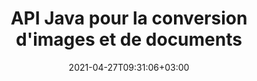 ---
############################# Static ############################
layout: "product"
date: 2021-04-27T09:31:06+03:00
draft: false

product: "Conversion"
product_tag: "conversion"
platform: "Java"
platform_tag: "java"

############################# Head ############################
head_title: "API de conversion de documents Java | Convertir PDF Word Excel PPTX HTML Images"
head_description: "API de conversion de documents Java. Convertir PDF Word DOC DOCX, feuille de calcul Excel, PPT PPTX, HTML, PSD, MPT MPP, e-mail MSG EMLX, XML et formats de fichiers image."

############################# Header ############################
title: "API Java pour la conversion d'images et de documents"
description: "API Java native pour intégrer la fonctionnalité de conversion de documents dans les applications Java, prenant en charge plus de 80 formats de fichiers de documents et d'images."
button:
    enable: true
    icon: "fas fa-arrow-down"
    label: "Télécharger la version d'essai gratuite"
    link: "https://downloads.groupdocs.com/conversion/java"

############################# SubMenu ############################
submenu:
    enable: true
    
    left:
        img_alt: "GroupDocs.Conversion for Java"
        image: "/border/groupdocs-conversion-java.svg"
        product: "GroupDocs.Conversion"
        platform: "Java"

    middle:
        button:
            # button loop
            - link: "#overview"
              text: "Aperçu"

            # button loop
            - link: "#features"
              text: "Caractéristiques"

            # button loop
            - link: "#support"
              text: "Support"

            # button loop
            - link: "https://products.groupdocs.app/conversion"
              text: "Live Demo"

            # button loop
            - link: "https://purchase.groupdocs.com/pricing/conversion/java"
              text: "Pricing"

    right:
        link_download: "https://downloads.groupdocs.com/conversion"
        link_learn: "https://docs.groupdocs.com/conversion/java/"
        link_buy: "https://purchase.groupdocs.com"

############################# Aperçu ############################
overview:
    enable: true
    content: |
      GroupDocs.Conversion pour Java combine un ensemble puissant d'API de conversion de documents pour afficher des images et des formats de documents dans vos applications Java sans avoir à installer de logiciel supplémentaire. Il pixellise nativement les documents et les convertit en SVG + HTML + CSS pour améliorer la qualité de visualisation des documents tout en offrant une sortie haute fidélité en texte vrai. Utilisation de l'API de rendu de documents - visualisez rapidement des PDF, HTML, XML, Microsoft Office Word, des feuilles de calcul Excel, des présentations PowerPoint, des e-mails Outlook, des diagrammes Visio, des projets, des métafichiers, des images et divers autres formats de fichiers avec facilité et moins de risques de programmation. Il peut également afficher des fichiers protégés par mot de passe et permettre d'obtenir une représentation du document sous forme de HTML, d'image ou de PDF après le rendu. Notre bibliothèque de conversion de fichiers est assez personnalisable, car elle vous permet d'afficher l'intégralité du document ou de le rendre partiellement pour accélérer le processus. Grâce à l'API GroupDocs.Conversion pour Java, vous pouvez afficher des pages, une plage de cellules spécifique dans une feuille de calcul ou même restituer une couche de document individuelle dans des formats tels que PDF et CAO.
        
      GroupDocs.Conversion pour l'API Java vous permet de rendre des documents avec/sans annotation ou commentaires pour les formats de fichiers pris en charge. Il vous permet également d'ajouter des répertoires de polices personnalisés et d'extraire des informations de base sur le document telles que FileType, Extension, Name, PageCount, etc.
        
      GroupDocs.Conversion pour Java est compatible avec toutes les versions de Java et prend en charge les systèmes d'exploitation courants (Windows, Linux, macOS) capables d'exécuter l'environnement d'exécution Java.
    tabs:
      enable: true   
      
      ## TAB ONE ##
      tab_one:
        description: |
          Voici un aperçu de GroupDocs.Conversion pour Java :

        right:
          enable: true
          icon: "fab fa-html5"
          title: "Aperçu"
          content: |
            * Détection automatique du type de fichier
            * Convertir des documents
            * Convertir des feuilles de calcul
            * Convertir des présentations
            * Convertir des documents PDF
            * Convertir des images raster
            * Convertir des documents HTML
            * Convertir des documents PSD
            * Convertir des documents CAO
            * Configurer le filigrane
            * Appliquer la protection par mot de passe
            * Conversion personnalisée
      
      ## TAB TWO ##
      tab_two:
        description: |
          GroupDocs.Conversion pour Java prend en charge la conversion entre tous les [formats de fichiers de documents](https://docs.groupdocs.com/conversion/java/supported-document-formats/) populaires et couramment utilisés.

        left:
          enable: true
          table:
            # table loop
            - title: "Convertir à partir de :"
              content: |
                * **Documentos**: DOC, DOCX, DOCM, DOT, DOTX, DOTM, RTF, TXT, ODT, OTT
                * **Hojas de cálculo**: XLS, XLSX, XLSM, XLSB, XLT, XLTX, XLTM, XLAM, CSV, XLS2003, Excel95, ODS, TSV, FODS
                * **Presentaciones**: PPT, PPTX, PPS, PPSX, ODP, POT, POTM, POTX, PPTM, PPSM
                * **Imágenes**: TIF, TIFF, JPG, JPEG, PNG, GIF, BMP, ICO, CMX, DIB, JPC, JPEG2000, JPEG-LS
                * **Portátil**: PDF, XPS, OXPS, EPUB
                * **PostScript**: EPS, PS, PSL
                * **HTML**: HTM, HTML, MHTML
                * **Diagramas**: VSD, VSDX, VSS, VST, VSX, VTX, VDW, VDX, SVG, VSDM, VSSM, VSTM
                * **Proyecto**: MPT, MPP, MPX
                * **Perspectiva**: PST, OST
                * **Correo electrónico**: MSG, EML, EMLX
                * **AutoCAD**: DXF, DWG, DWT, STL, DWF, IFC
                * **Postscript**: EPS, PS, PSL, CGM
                * **CorelDRAW**: CDR
                * **XML**: XSLT
                * **Látex**: Látex
                * **Otro**: VCF, OTG, MD

        right:
          enable: true
          table:
            # table loop
            - title: "Convertir en:"
              content: |
                * **Documentos**: DOC, DOCX, DOCM, DOT, DOTX, DOTM, RTF, TXT, ODT, OTT
                * **Hojas de cálculo**: XLS, XLSX, XLSM, XLSB, CSV, XLS2003, TSV, XLTX, ODS, XLAM, FODS, DIF, SXC
                * **Presentaciones**: PPT, PPTX, PPS, PPSX, ODP, POTX, POTM, PPTM, PPSM, FODP
                * **Imágenes**: TIF, TIFF, JPG, JPEG, PNG, GIF, BMP, ICO, JPEG2000
                * **Metarchivos**: EMF, WMF, EMZ, WMZ
                * **Diagramas**: SVGZ
                * **Portátil**: PDF, XPS
                * **HTML**: HTM, HTML, MHTML
                * **Otro**: MD

      ## TAB THREE ##
      tab_three:
        description: |
          GroupDocs.Conversion for Java apoya siguiendo Systèmes d'exploitation, Frameworks & Directeur chargé d'emballages:
        
        left:
          enable: true
          table:
            # table loop
            - icon: "fab fa-windows"
              title: "Systèmes d'exploitation"
              content: |
                * Bureau Microsoft Windows
                * Serveur Microsoft Windows
                * Linux
                * Mac OS

            # table loop
            - icon: "fas fa-code"
              title: "Cadres pris en charge"
              content: |
                * Java 7 (1.7) et supérieur

        right:
          enable: true
          table:
            # table loop
            - icon: "fas fa-cogs"
              title: "Environnements de développement"
              content: |
                * NetBeans
                * IDÉE IntelliJ
                * Éclipse
            # table loop
            - icon: "fas fa-tools"
              title: "Outil d'automatisation de construction"
              content: |
                * Maven

############################# Caractéristiques ############################
features:
    enable: true
    title: "GroupDocs.Conversion pour les fonctionnalités Java"

    feature:
      # feature loop
      - icon: "fas fa-copy"
        content: "Intégration facile & Metered Licensing"

      # feature loop
      - icon: "fas fa-eye"
        content: "Appliquer le zoom par défaut lors de la conversion en mots, diapositives ou cellules"

      # feature loop
      - icon: "fas fa-bolt"
        content: "Conversion vers/depuis les formats d'image raster les plus populaires et spécification du DPI, de la hauteur et de la largeur de l'image"
      
      # feature loop
      - icon: "fas fa-file-powerpoint"
        content: "Possibilité de PDF en niveaux de gris, de rotation de PDF et d'image lors de la conversion"

      # feature loop
      - icon: "fas fa-code"
        content: "Définir et spécifier le filigrane dans le document converti en arrière-plan"

      # feature loop
      - icon: "fas fa-cloud"
        content: "Configurer la transparence du filigrane et les répertoires de polices personnalisés"

      # feature loop
      - icon: "fas fa-remove-format"
        content: "Spécifiez la police par défaut pour remplacer les polices manquantes lors de la conversion de documents et de feuilles de calcul"

      # feature loop
      - icon: "fas fa-comment-slash"
        content: "Convertir et obtenir la sortie en tant que chemin ou flux IO"

      # feature loop
      - icon: "fas fa-location-arrow"
        content: "Supprimer les commentaires des diapositives lors de la conversion et conserver les lignes de la grille lors de la conversion de la feuille de calcul"

      # feature loop
      - icon: "fas fa-border-all"
        content: "Spécifiez la plage de cellules dans la feuille de calcul pour la conversion et convertissez des pages spécifiques du document en PDF"

      # feature loop
      - icon: "fas fa-wrench"
        content: "Convertir une feuille de calcul en sautant les lignes et les colonnes vides et afficher les feuilles masquées"

      # feature loop
      - icon: "fas fa-columns"
        content: "Compter le nombre total de pages d'un document et spécifier le mot de passe du document lors de la conversion"

      # feature loop
      - icon: "fas fa-file-word"
        content: "Option pour supprimer les annotations PDF"

      # feature loop
      - icon: "fas fa-envelope"
        content: "Détection automatique du type de document source et obtention de toutes les conversions possibles lors de la conversion en continu"

      # feature loop
      - icon: "fas fa-print"
        content: "Obtenir chaque page dans un flux séparé lors de la conversion HTML"

      # feature loop
      - icon: "fas fa-file-archive"
        content: "Convertir des documents Word avec suivi des modifications et afficher/masquer le balisage"

      # feature loop
      - icon: "fas fa-lock"
        content: "Obtenir toutes les mises en page pour le type de document CAO et spécifier la mise en page à convertir à partir d'un document CAO"

      # feature loop
      - icon: "fas fa-file-code"
        content: "Définir une largeur et une hauteur spécifiques pour chaque mise en page à partir d'un document CAO"
      
      # feature loop
      - icon: "fas fa-fill-drip"
        content: "Définir le fuseau horaire du champ SENT lors de la conversion à partir d'un e-mail"

      # feature loop
      - icon: "fas fa-file-excel"
        content: "Convertir un fichier image TIFF multipage en PDF"

      # feature loop
      - icon: "fas fa-heading"
        content: "Ajuster la luminosité, le contraste et le gamma lors de la conversion d'un document en image"

      # feature loop
      - icon: "fas fa-project-diagram"
        content: "Convertir des documents XML sans transformation"

      # feature loop
      - icon: "fas fa-cube"
        content: "Convertir les pièces jointes d'un document de messagerie"

    more_feature :
      # more_feature_loop
      - title: "Lire le document à partir de l'URL ou du chemin pour la conversion"
        content: |
          À l'aide de GroupDocs.Conversion pour l'API Java, vous pouvez lire le document d'entrée à partir d'un chemin de fichier ainsi que d'une URL. Alors que vous pouvez enregistrer le document de sortie sous forme de fichier ou envoyer la sortie directement dans un flux.
      
      # more_feature_loop
      - title: "Conversion facile du format de document à l'aide de Java"
        content: |
          Vous pouvez convertir le format de fichier d'une multitude de types de documents à l'aide de GroupDocs.Conversion pour l'API Java. Ici, quelques lignes de code vous sont présentées pour effectuer une conversion de document de base à l'aide de Java.

          ```java
          ConversionConfig config = new ConversionConfig();
          config.setStoragePath(storagePath);

          ConversionHandler conversionHandler = new ConversionHandler(config);
          ImageSaveOptions saveOptions = new ImageSaveOptions();
          saveOptions.setConvertFileType(ImageSaveOptions.ImageFileType.PSD);
          PsdOptions psdOptions = new PsdOptions();
          psdOptions.setColorMode(PsdOptions.ColorModes.GRAYSCALE);
          psdOptions.setCompressionMethod(PsdOptions.CompressionMethods.RAW);
          ConvertedDocument result = conversionHandler. convert(sourceFileName, saveOptions);
          result.save(sourceFileName + "." + result.getFileType());
          ```

      # more_feature_loop
      - title: "Support technique complet"
        content: "GroupDocs.Conversion for Java est une API simple et précise que vous pouvez intégrer assez facilement dans vos applications Java. Cependant, pour vous permettre d'être opérationnel en un rien de temps, nous fournissons également des exemples de code faciles à suivre et une documentation API complète.."

############################# Support ############################
support:
    enable: true

############################# Solutions ############################
solutions:
    enable: true
    title: "GroupDocs.Conversion propose des API de visualisation de documents pour d'autres environnements de développement populaires"

    solution:
        # solution loop
        - img_alt: "GroupDocs.Conversion for .NET"
          image: "/border/groupdocs-comparison-net.svg"
          product: "GroupDocs.Conversion"
          platform: ".NET"
          link: "/conversion/net/"

############################# Back to top ###############################
back_to_top:
  enable: true
---